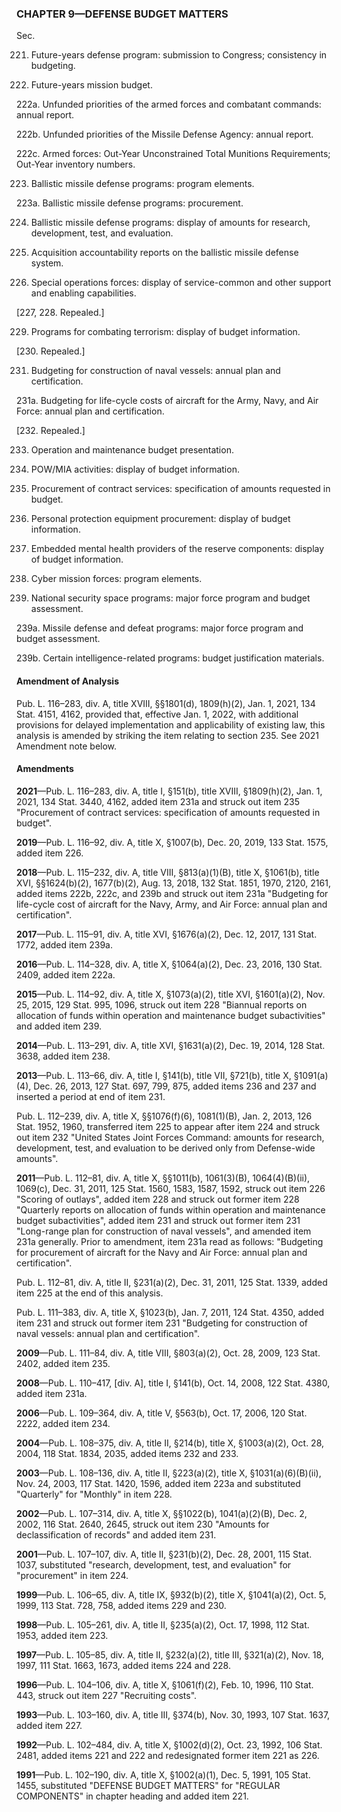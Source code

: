 ### **CHAPTER 9—DEFENSE BUDGET MATTERS** ###

Sec.

221. Future-years defense program: submission to Congress; consistency in budgeting.

222. Future-years mission budget.

222a. Unfunded priorities of the armed forces and combatant commands: annual report.

222b. Unfunded priorities of the Missile Defense Agency: annual report.

222c. Armed forces: Out-Year Unconstrained Total Munitions Requirements; Out-Year inventory numbers.

223. Ballistic missile defense programs: program elements.

223a. Ballistic missile defense programs: procurement.

224. Ballistic missile defense programs: display of amounts for research, development, test, and evaluation.

225. Acquisition accountability reports on the ballistic missile defense system.

226. Special operations forces: display of service-common and other support and enabling capabilities.

[227, 228. Repealed.]

229. Programs for combating terrorism: display of budget information.

[230. Repealed.]

231. Budgeting for construction of naval vessels: annual plan and certification.

231a. Budgeting for life-cycle costs of aircraft for the Army, Navy, and Air Force: annual plan and certification.

[232. Repealed.]

233. Operation and maintenance budget presentation.

234. POW/MIA activities: display of budget information.

235. Procurement of contract services: specification of amounts requested in budget.

236. Personal protection equipment procurement: display of budget information.

237. Embedded mental health providers of the reserve components: display of budget information.

238. Cyber mission forces: program elements.

239. National security space programs: major force program and budget assessment.

239a. Missile defense and defeat programs: major force program and budget assessment.

239b. Certain intelligence-related programs: budget justification materials.

#### Amendment of Analysis ####

Pub. L. 116–283, div. A, title XVIII, §§1801(d), 1809(h)(2), Jan. 1, 2021, 134 Stat. 4151, 4162, provided that, effective Jan. 1, 2022, with additional provisions for delayed implementation and applicability of existing law, this analysis is amended by striking the item relating to section 235. See 2021 Amendment note below.

#### Amendments ####

**2021**—Pub. L. 116–283, div. A, title I, §151(b), title XVIII, §1809(h)(2), Jan. 1, 2021, 134 Stat. 3440, 4162, added item 231a and struck out item 235 "Procurement of contract services: specification of amounts requested in budget".

**2019**—Pub. L. 116–92, div. A, title X, §1007(b), Dec. 20, 2019, 133 Stat. 1575, added item 226.

**2018**—Pub. L. 115–232, div. A, title VIII, §813(a)(1)(B), title X, §1061(b), title XVI, §§1624(b)(2), 1677(b)(2), Aug. 13, 2018, 132 Stat. 1851, 1970, 2120, 2161, added items 222b, 222c, and 239b and struck out item 231a "Budgeting for life-cycle cost of aircraft for the Navy, Army, and Air Force: annual plan and certification".

**2017**—Pub. L. 115–91, div. A, title XVI, §1676(a)(2), Dec. 12, 2017, 131 Stat. 1772, added item 239a.

**2016**—Pub. L. 114–328, div. A, title X, §1064(a)(2), Dec. 23, 2016, 130 Stat. 2409, added item 222a.

**2015**—Pub. L. 114–92, div. A, title X, §1073(a)(2), title XVI, §1601(a)(2), Nov. 25, 2015, 129 Stat. 995, 1096, struck out item 228 "Biannual reports on allocation of funds within operation and maintenance budget subactivities" and added item 239.

**2014**—Pub. L. 113–291, div. A, title XVI, §1631(a)(2), Dec. 19, 2014, 128 Stat. 3638, added item 238.

**2013**—Pub. L. 113–66, div. A, title I, §141(b), title VII, §721(b), title X, §1091(a)(4), Dec. 26, 2013, 127 Stat. 697, 799, 875, added items 236 and 237 and inserted a period at end of item 231.

Pub. L. 112–239, div. A, title X, §§1076(f)(6), 1081(1)(B), Jan. 2, 2013, 126 Stat. 1952, 1960, transferred item 225 to appear after item 224 and struck out item 232 "United States Joint Forces Command: amounts for research, development, test, and evaluation to be derived only from Defense-wide amounts".

**2011**—Pub. L. 112–81, div. A, title X, §§1011(b), 1061(3)(B), 1064(4)(B)(ii), 1069(c), Dec. 31, 2011, 125 Stat. 1560, 1583, 1587, 1592, struck out item 226 "Scoring of outlays", added item 228 and struck out former item 228 "Quarterly reports on allocation of funds within operation and maintenance budget subactivities", added item 231 and struck out former item 231 "Long-range plan for construction of naval vessels", and amended item 231a generally. Prior to amendment, item 231a read as follows: "Budgeting for procurement of aircraft for the Navy and Air Force: annual plan and certification".

Pub. L. 112–81, div. A, title II, §231(a)(2), Dec. 31, 2011, 125 Stat. 1339, added item 225 at the end of this analysis.

Pub. L. 111–383, div. A, title X, §1023(b), Jan. 7, 2011, 124 Stat. 4350, added item 231 and struck out former item 231 "Budgeting for construction of naval vessels: annual plan and certification".

**2009**—Pub. L. 111–84, div. A, title VIII, §803(a)(2), Oct. 28, 2009, 123 Stat. 2402, added item 235.

**2008**—Pub. L. 110–417, [div. A], title I, §141(b), Oct. 14, 2008, 122 Stat. 4380, added item 231a.

**2006**—Pub. L. 109–364, div. A, title V, §563(b), Oct. 17, 2006, 120 Stat. 2222, added item 234.

**2004**—Pub. L. 108–375, div. A, title II, §214(b), title X, §1003(a)(2), Oct. 28, 2004, 118 Stat. 1834, 2035, added items 232 and 233.

**2003**—Pub. L. 108–136, div. A, title II, §223(a)(2), title X, §1031(a)(6)(B)(ii), Nov. 24, 2003, 117 Stat. 1420, 1596, added item 223a and substituted "Quarterly" for "Monthly" in item 228.

**2002**—Pub. L. 107–314, div. A, title X, §§1022(b), 1041(a)(2)(B), Dec. 2, 2002, 116 Stat. 2640, 2645, struck out item 230 "Amounts for declassification of records" and added item 231.

**2001**—Pub. L. 107–107, div. A, title II, §231(b)(2), Dec. 28, 2001, 115 Stat. 1037, substituted "research, development, test, and evaluation" for "procurement" in item 224.

**1999**—Pub. L. 106–65, div. A, title IX, §932(b)(2), title X, §1041(a)(2), Oct. 5, 1999, 113 Stat. 728, 758, added items 229 and 230.

**1998**—Pub. L. 105–261, div. A, title II, §235(a)(2), Oct. 17, 1998, 112 Stat. 1953, added item 223.

**1997**—Pub. L. 105–85, div. A, title II, §232(a)(2), title III, §321(a)(2), Nov. 18, 1997, 111 Stat. 1663, 1673, added items 224 and 228.

**1996**—Pub. L. 104–106, div. A, title X, §1061(f)(2), Feb. 10, 1996, 110 Stat. 443, struck out item 227 "Recruiting costs".

**1993**—Pub. L. 103–160, div. A, title III, §374(b), Nov. 30, 1993, 107 Stat. 1637, added item 227.

**1992**—Pub. L. 102–484, div. A, title X, §1002(d)(2), Oct. 23, 1992, 106 Stat. 2481, added items 221 and 222 and redesignated former item 221 as 226.

**1991**—Pub. L. 102–190, div. A, title X, §1002(a)(1), Dec. 5, 1991, 105 Stat. 1455, substituted "DEFENSE BUDGET MATTERS" for "REGULAR COMPONENTS" in chapter heading and added item 221.